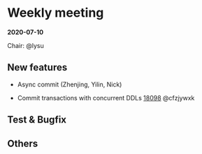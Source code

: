 # Weekly meeting

**2020-07-10**

Chair: @lysu

## New features

* Async commit (Zhenjing, Yilin, Nick)

* Commit transactions with concurrent DDLs [18098](https://github.com/pingcap/tidb/pull/18098) @cfzjywxk

## Test & Bugfix

## Others
